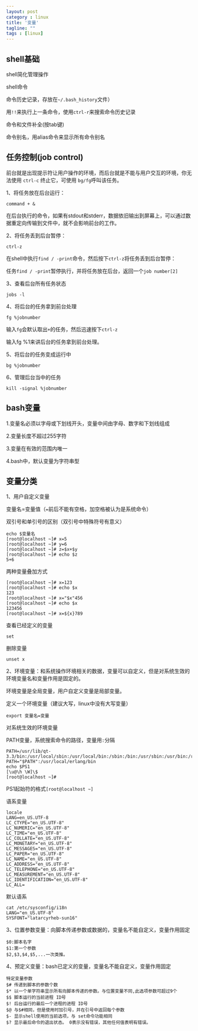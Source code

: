```yaml
---
layout: post
category : linux
title: '变量'
tagline: ""
tags : [linux]
---
```


## shell基础

shell简化管理操作

shell命令

命令历史记录，存放在`~/.bash_history`文件）

用`!!`来执行上一条命令，使用`ctrl-r`来搜索命令历史记录

命令和文件补全(按tab键)

命令别名，用alias命令来显示所有命令别名

<!--break-->

## 任务控制(job control)

前台就是出现提示符让用户操作的环境，而后台就是不能与用户交互的环境，你无法使用 `ctrl-c` 终止它，可使用 `bg/fg`呼叫该任务。

1、将任务放在后台运行：

	command + &

在后台执行的命令，如果有stdout和stderr，数据依旧输出到屏幕上，可以通过数据重定向传输到文件中，就不会影响前台的工作。

2、将任务丢到后台暂停：

	ctrl-z

在shell中执行`find / -print`命令，然后按下`ctrl-z`将任务丢到后台暂停：

任务`find / -print`暂停执行，并将任务放在后台，返回一个`job number[2]`

3、查看后台所有任务状态

	jobs -l

4、将后台的任务拿到前台处理

	fg %jobnumber

输入`fg`会默认取出`+`的任务，然后迅速按下`ctrl-z`

输入fg %1来讲后台的任务拿到前台处理。

5、将后台的任务变成运行中

	bg %jobnumber

6、管理后台当中的任务

	kill -signal %jobnumber

## bash变量

1.变量名必须以字母或下划线开头，变量中间由字母、数字和下划线组成

2.变量长度不超过255字符

3.变量在有效的范围内唯一

4.bash中，默认变量为字符串型

## 变量分类

1、用户自定义变量

变量名=变量值（`=`前后不能有空格，加空格被认为是系统命令）

双引号和单引号的区别（双引号中特殊符号有意义）

	echo $变量名
	[root@localhost ~]# x=5
	[root@localhost ~]# y=6
	[root@localhost ~]# z=$x+$y
	[root@localhost ~]# echo $z
	5+6

两种变量叠加方式

	[root@localhost ~]# x=123
	[root@localhost ~]# echo $x
	123
	[root@localhost ~]# x="$x"456
	[root@localhost ~]# echo $x
	123456
	[root@localhost ~]# x=${x}789

查看已经定义的变量

	set

删除变量

	unset x

2、环境变量：和系统操作环境相关的数据，变量可以自定义，但是对系统生效的环境变量名和变量作用是固定的。

环境变量是全局变量，用户自定义变量是局部变量。

定义一个环境变量（建议大写，linux中没有大写变量）

	export 变量名=变量

对系统生效的环境变量

PATH变量，系统搜索命令的路径，变量用`:`分隔

	PATH=/usr/lib/qt-3.3/bin:/usr/local/sbin:/usr/local/bin:/sbin:/bin:/usr/sbin:/usr/bin:/root/bin
	PATH="$PATH":/usr/local/erlang/bin
	echo $PS1
	[\u@\h \W]\$
	[root@localhost ~]# 

PS1起始符的格式`[root@localhost ~]`

语系变量

	locale
	LANG=en_US.UTF-8
	LC_CTYPE="en_US.UTF-8"
	LC_NUMERIC="en_US.UTF-8"
	LC_TIME="en_US.UTF-8"
	LC_COLLATE="en_US.UTF-8"
	LC_MONETARY="en_US.UTF-8"
	LC_MESSAGES="en_US.UTF-8"
	LC_PAPER="en_US.UTF-8"
	LC_NAME="en_US.UTF-8"
	LC_ADDRESS="en_US.UTF-8"
	LC_TELEPHONE="en_US.UTF-8"
	LC_MEASUREMENT="en_US.UTF-8"
	LC_IDENTIFICATION="en_US.UTF-8"
	LC_ALL=

默认语系

	cat /etc/sysconfig/i18n 
	LANG="en_US.UTF-8"
	SYSFONT="latarcyrheb-sun16"

3、位置参数变量：向脚本传递参数或数据的，变量名不能自定义，变量作用固定

	$0:脚本名字
	$1:第一个参数
	$2,$3,$4,$5,...一次类推。


4、预定义变量：bash已定义的变量，变量名不能自定义，变量作用固定

	特定变量参数
	$# 传递到脚本的参数个数
	$* 以一个单字符串显示所有向脚本传递的参数。与位置变量不同,此选项参数可超过9个
	$$ 脚本运行的当前进程 ID号
	$! 后台运行的最后一个进程的进程 ID号
	$@ 与$#相同，但是使用时加引号，并在引号中返回每个参数
	$- 显示shell使用的当前选项，与 set命令功能相同
	$? 显示最后命令的退出状态。 0表示没有错误，其他任何值表明有错误。

